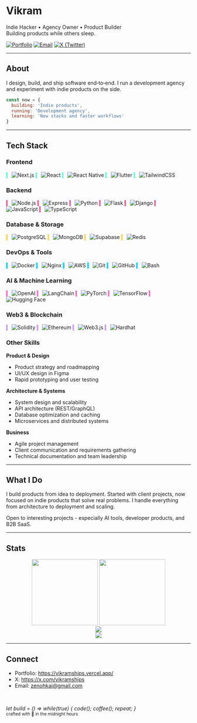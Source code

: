 # Vikram

Indie Hacker • Agency Owner • Product Builder  
Building products while others sleep.

<a href="https://vikramships.vercel.app/"><img alt="Portfolio" src="https://img.shields.io/badge/Portfolio-000?style=for-the-badge&logo=google-chrome&logoColor=fff" /></a>
<a href="mailto:zenohkai@gmail.com"><img alt="Email" src="https://img.shields.io/badge/Email-000?style=for-the-badge&logo=gmail&logoColor=ff5252" /></a>
<a href="https://x.com/vikramships"><img alt="X (Twitter)" src="https://img.shields.io/badge/X-000?style=for-the-badge&logo=x&logoColor=fff" /></a>

---

## About

I design, build, and ship software end‑to‑end. I run a development agency and experiment with indie products on the side.

```js
const now = {
  building: 'Indie products',
  running: 'Development agency',
  learning: 'New stacks and faster workflows'
}
```

---

## Tech Stack

### Frontend
<span style="color: #64ffda">▍</span> ![Next.js](https://img.shields.io/badge/Next.js-000000?style=for-the-badge&logo=nextdotjs&logoColor=ffffff)
<span style="color: #64ffda">▍</span> ![React](https://img.shields.io/badge/React-000000?style=for-the-badge&logo=react&logoColor=61DAFB)
<span style="color: #64ffda">▍</span> ![React Native](https://img.shields.io/badge/React%20Native-000000?style=for-the-badge&logo=react&logoColor=61DAFB)
<span style="color: #64ffda">▍</span> ![Flutter](https://img.shields.io/badge/Flutter-000000?style=for-the-badge&logo=flutter&logoColor=02569B)
<span style="color: #64ffda">▍</span> ![TailwindCSS](https://img.shields.io/badge/Tailwind-000000?style=for-the-badge&logo=tailwind-css&logoColor=38B2AC)

### Backend
<span style="color: #f06292">▍</span> ![Node.js](https://img.shields.io/badge/Node.js-000000?style=for-the-badge&logo=node.js&logoColor=6DA55F)
<span style="color: #f06292">▍</span> ![Express](https://img.shields.io/badge/Express-000000?style=for-the-badge&logo=express&logoColor=ffffff)
<span style="color: #f06292">▍</span> ![Python](https://img.shields.io/badge/Python-000000?style=for-the-badge&logo=python&logoColor=3670A0)
<span style="color: #f06292">▍</span> ![Flask](https://img.shields.io/badge/Flask-000000?style=for-the-badge&logo=flask&logoColor=ffffff)
<span style="color: #f06292">▍</span> ![Django](https://img.shields.io/badge/Django-000000?style=for-the-badge&logo=django&logoColor=092E20)
<span style="color: #f06292">▍</span> ![JavaScript](https://img.shields.io/badge/JavaScript-000000?style=for-the-badge&logo=javascript&logoColor=F7DF1E)
<span style="color: #f06292">▍</span> ![TypeScript](https://img.shields.io/badge/TypeScript-000000?style=for-the-badge&logo=typescript&logoColor=007ACC)

### Database & Storage
<span style="color: #ffd54f">▍</span> ![PostgreSQL](https://img.shields.io/badge/PostgreSQL-000000?style=for-the-badge&logo=postgresql&logoColor=316192)
<span style="color: #ffd54f">▍</span> ![MongoDB](https://img.shields.io/badge/MongoDB-000000?style=for-the-badge&logo=mongodb&logoColor=47A248)
<span style="color: #ffd54f">▍</span> ![Supabase](https://img.shields.io/badge/Supabase-000000?style=for-the-badge&logo=supabase&logoColor=3ECF8E)
<span style="color: #ffd54f">▍</span> ![Redis](https://img.shields.io/badge/Redis-000000?style=for-the-badge&logo=redis&logoColor=DC382D)

### DevOps & Tools
<span style="color: #00d4ff">▍</span> ![Docker](https://img.shields.io/badge/Docker-000000?style=for-the-badge&logo=docker&logoColor=2496ED)
<span style="color: #00d4ff">▍</span> ![Nginx](https://img.shields.io/badge/Nginx-000000?style=for-the-badge&logo=nginx&logoColor=009639)
<span style="color: #00d4ff">▍</span> ![AWS](https://img.shields.io/badge/AWS-000000?style=for-the-badge&logo=amazon-aws&logoColor=FF9900)
<span style="color: #00d4ff">▍</span> ![Git](https://img.shields.io/badge/Git-000000?style=for-the-badge&logo=git&logoColor=F05032)
<span style="color: #00d4ff">▍</span> ![GitHub](https://img.shields.io/badge/GitHub-000000?style=for-the-badge&logo=github&logoColor=ffffff)
<span style="color: #00d4ff">▍</span> ![Bash](https://img.shields.io/badge/Bash-000000?style=for-the-badge&logo=gnu-bash&logoColor=4EAA25)

### AI & Machine Learning
<span style="color: #ff6ec7">▍</span> ![OpenAI](https://img.shields.io/badge/OpenAI-000000?style=for-the-badge&logo=openai&logoColor=412991)
<span style="color: #ff6ec7">▍</span> ![LangChain](https://img.shields.io/badge/LangChain-000000?style=for-the-badge&logo=langchain&logoColor=1C3C3C)
<span style="color: #ff6ec7">▍</span> ![PyTorch](https://img.shields.io/badge/PyTorch-000000?style=for-the-badge&logo=pytorch&logoColor=EE4C2C)
<span style="color: #ff6ec7">▍</span> ![TensorFlow](https://img.shields.io/badge/TensorFlow-000000?style=for-the-badge&logo=tensorflow&logoColor=FF6F00)
<span style="color: #ff6ec7">▍</span> ![Hugging Face](https://img.shields.io/badge/Hugging%20Face-000000?style=for-the-badge&logo=huggingface&logoColor=FFD21E)

### Web3 & Blockchain
<span style="color: #ce9cff">▍</span> ![Solidity](https://img.shields.io/badge/Solidity-000000?style=for-the-badge&logo=solidity&logoColor=363636)
<span style="color: #ce9cff">▍</span> ![Ethereum](https://img.shields.io/badge/Ethereum-000000?style=for-the-badge&logo=ethereum&logoColor=3C3C3D)
<span style="color: #ce9cff">▍</span> ![Web3.js](https://img.shields.io/badge/Web3.js-000000?style=for-the-badge&logo=web3.js&logoColor=F16822)
<span style="color: #ce9cff">▍</span> ![Hardhat](https://img.shields.io/badge/Hardhat-000000?style=for-the-badge&logo=hardhat&logoColor=FFCF1F)

### Other Skills

**Product & Design**
- Product strategy and roadmapping
- UI/UX design in Figma
- Rapid prototyping and user testing

**Architecture & Systems**
- System design and scalability
- API architecture (REST/GraphQL)
- Database optimization and caching
- Microservices and distributed systems

**Business**
- Agile project management
- Client communication and requirements gathering
- Technical documentation and team leadership

---

## What I Do

I build products from idea to deployment. Started with client projects, now focused on indie products that solve real problems. I handle everything from architecture to deployment and scaling.

Open to interesting projects - especially AI tools, developer products, and B2B SaaS.

---

## Stats

<div align="center">
    <img height="180em" src="https://github-readme-stats.vercel.app/api?username=vikramships&show_icons=true&theme=dracula&include_all_commits=true&count_private=true&hide_border=true&bg_color=000000&title_color=bd93f9&icon_color=bd93f9&text_color=f8f8f2"/>
    <img height="180em" src="https://github-readme-stats.vercel.app/api/top-langs/?username=vikramships&layout=compact&langs_count=8&theme=dracula&hide_border=true&bg_color=000000&title_color=bd93f9&text_color=f8f8f2"/>
</div>

<div align="center">
    <img src="https://github-readme-activity-graph.vercel.app/graph?username=vikramships&theme=dracula&hide_border=true&bg_color=000000&color=bd93f9&line=bd93f9&point=ffffff"/>
</div>

<div align="center">
    <img src="https://streak-stats.demolab.com?user=vikramships&theme=dark&hide_border=true&background=000000&stroke=bd93f9&ring=bd93f9&fire=ff5555&currStreakLabel=f8f8f2"/>
</div>

---

## Connect

- Portfolio: https://vikramships.vercel.app/
- X: https://x.com/vikramships
- Email: zenohkai@gmail.com

<br/>

<em>let build = () => while(true) { code(); coffee(); repeat; }</em>  
<sub>crafted with 💜 in the midnight hours</sub>
